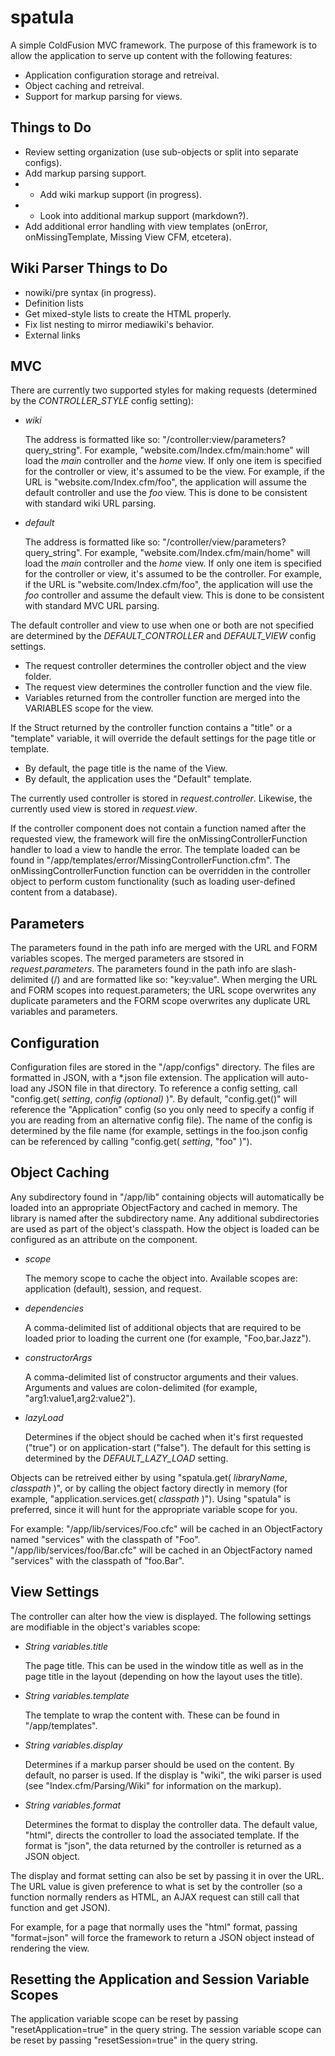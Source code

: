spatula
=======

A simple ColdFusion MVC framework.
The purpose of this framework is to allow the application to serve up content with the following features:

* Application configuration storage and retreival.
* Object caching and retreival.
* Support for markup parsing for views.


Things to Do
------------
* Review setting organization (use sub-objects or split into separate configs).
* Add markup parsing support.
* * Add wiki markup support (in progress).
* * Look into additional markup support (markdown?).
* Add additional error handling with view templates (onError, onMissingTemplate, Missing View CFM, etcetera).

Wiki Parser Things to Do
------------------------
* nowiki/pre syntax (in progress).
* Definition lists
* Get mixed-style lists to create the HTML properly.
* Fix list nesting to mirror mediawiki's behavior.
* External links


MVC
---
There are currently two supported styles for making requests (determined by the _CONTROLLER_STYLE_ config setting):

* *wiki*

	The address is formatted like so: "/controller:view/parameters?query_string".
	For example, "website.com/Index.cfm/main:home" will load the _main_ controller and the _home_ view.
	If only one item is specified for the controller or view, it's assumed to be the view.
	For example, if the URL is "website.com/Index.cfm/foo", the application will assume the default controller and use the _foo_ view.
	This is done to be consistent with standard wiki URL parsing.

* *default*

	The address is formatted like so: "/controller/view/parameters?query_string".
	For example, "website.com/Index.cfm/main/home" will load the _main_ controller and the _home_ view.
	If only one item is specified for the controller or view, it's assumed to be the controller.
	For example, if the URL is "website.com/Index.cfm/foo", the application will use the _foo_ controller and assume the default view.
	This is done to be consistent with standard MVC URL parsing.

The default controller and view to use when one or both are not specified are determined by the _DEFAULT_CONTROLLER_ and _DEFAULT_VIEW_ config settings.

* The request controller determines the controller object and the view folder.
* The request view determines the controller function and the view file.
* Variables returned from the controller function are merged into the VARIABLES scope for the view.

If the Struct returned by the controller function contains a "title" or a "template" variable, it will override the default settings for the page title or template.

* By default, the page title is the name of the View.
* By default, the application uses the "Default" template.

The currently used controller is stored in _request.controller_.
Likewise, the currently used view is stored in _request.view_.

If the controller component does not contain a function named after the requested view, the framework will fire the onMissingControllerFunction handler to load a view to handle the error.  The template loaded can be found in "/app/templates/error/MissingControllerFunction.cfm". The onMissingControllerFunction function can be overridden in the controller object to perform custom functionality (such as loading user-defined content from a database).


Parameters
----------
The parameters found in the path info are merged with the URL and FORM variables scopes.
The merged parameters are stsored in _request.parameters_.
The parameters found in the path info are slash-delimited (/) and are formatted like so: "key:value".
When merging the URL and FORM scopes into request.parameters; the URL scope overwrites any duplicate parameters and the FORM scope overwrites any duplicate URL variables and parameters.


Configuration
-------------
Configuration files are stored in the "/app/configs" directory.
The files are formatted in JSON, with a *.json file extension.
The application will auto-load any JSON file in that directory.
To reference a config setting, call "config.get( _setting_, _config (optional)_ )".
By default, "config.get()" will reference the "Application" config (so you only need to specify a config if you are reading from an alternative config file).
The name of the config is determined by the file name (for example, settings in the foo.json config can be referenced by calling "config.get( _setting_, "foo" )").


Object Caching
--------------
Any subdirectory found in "/app/lib" containing objects will automatically be loaded into an appropriate ObjectFactory and cached in memory.
The library is named after the subdirectory name.
Any additional subdirectories are used as part of the object's classpath.
How the object is loaded can be configured as an attribute on the component.

* *scope*

	The memory scope to cache the object into. Available scopes are: application (default), session, and request.

* *dependencies*

	A comma-delimited list of additional objects that are required to be loaded prior to loading the current one (for example, "Foo,bar.Jazz").

* *constructorArgs*

	A comma-delimited list of constructor arguments and their values. Arguments and values are colon-delimited (for example, "arg1:value1,arg2:value2").

* *lazyLoad*

	Determines if the object should be cached when it's first requested ("true") or on application-start ("false"). The default for this setting is determined by the _DEFAULT_LAZY_LOAD_ setting.

Objects can be retreived either by using "spatula.get( _libraryName_, _classpath_ )", or by calling the object factory directly in memory (for example, "application.services.get( _classpath_ )").
Using "spatula" is preferred, since it will hunt for the appropriate variable scope for you.

For example: "/app/lib/services/Foo.cfc" will be cached in an ObjectFactory named "services" with the classpath of "Foo".
"/app/lib/services/foo/Bar.cfc" will be cached in an ObjectFactory named "services" with the classpath of "foo.Bar".


View Settings
-------------
The controller can alter how the view is displayed.
The following settings are modifiable in the object's variables scope:

* _String_ *variables.title*

	The page title. This can be used in the window title as well as in the page title in the layout (depending on how the layout uses the title).

* _String_ *variables.template*

	The template to wrap the content with. These can be found in "/app/templates".

* _String_ *variables.display*

	Determines if a markup parser should be used on the content. By default, no parser is used. If the display is "wiki", the wiki parser is used (see "Index.cfm/Parsing/Wiki" for information on the markup).

* _String_ *variables.format*

	Determines the format to display the controller data. The default value, "html", directs the controller to load the associated template. If the format is "json", the data returned by the controller is returned as a JSON object.

The display and format setting can also be set by passing it in over the URL.
The URL value is given preference to what is set by the controller (so a function normally renders as HTML, an AJAX request can still call that function and get JSON).

For example, for a page that normally uses the "html" format, passing "format=json" will force the framework to return a JSON object instead of rendering the view.


Resetting the Application and Session Variable Scopes
-----------------------------------------------------
The application variable scope can be reset by passing "resetApplication=true" in the query string.
The session variable scope can be reset by passing "resetSession=true" in the query string.